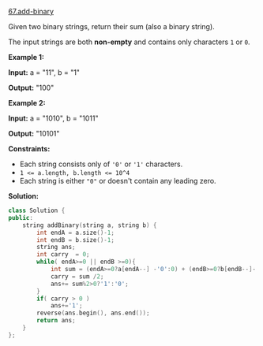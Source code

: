 [67.add-binary](https://leetcode.com/problems/add-binary/)  

Given two binary strings, return their sum (also a binary string).

The input strings are both **non-empty** and contains only characters `1` or `0`.

**Example 1:**

  
**Input:** a = "11", b = "1"
  
**Output:** "100"

**Example 2:**

  
**Input:** a = "1010", b = "1011"
  
**Output:** "10101"

**Constraints:**

*   Each string consists only of `'0'` or `'1'` characters.
*   `1 <= a.length, b.length <= 10^4`
*   Each string is either `"0"` or doesn't contain any leading zero.  



**Solution:**  

```cpp
class Solution {
public:
    string addBinary(string a, string b) {
        int endA = a.size()-1;
        int endB = b.size()-1;
        string ans;
        int carry  = 0;
        while( endA>=0 || endB >=0){
            int sum = (endA>=0?a[endA--] -'0':0) + (endB>=0?b[endB--]-'0':0) + carry;
            carry = sum /2;
            ans+= sum%2>0?'1':'0';
        }
        if( carry > 0 )
            ans+='1';
        reverse(ans.begin(), ans.end());
        return ans;
    }
};
```
      